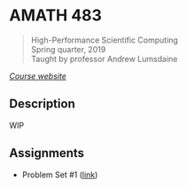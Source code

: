 # AMATH 483

> High-Performance Scientific Computing  
> Spring quarter, 2019  
> Taught by professor Andrew Lumsdaine   

_[Course website]_

## Description

WIP


## Assignments

 * Problem Set #1 ([link][ps1])


[Course website]: https://lums658.github.io/amath583s19/
[ps1]: assignments/ps1

